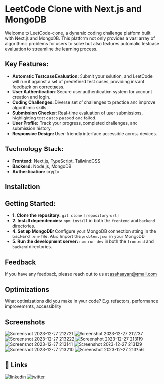
# LeetCode Clone with Next.js and MongoDB

Welcome to LeetCode-clone, a dynamic coding challenge platform built with Next.js and MongoDB. This platform not only provides a vast array of algorithmic problems for users to solve but also features automatic testcase evaluation to streamline the learning process.


## Key Features:


- **Automatic Testcase Evaluation:** Submit your solution, and LeetCode will run it against a set of predefined test cases, providing instant feedback on correctness.
- **User Authentication:** Secure user authentication system for account creation and login.
- **Coding Challenges:** Diverse set of challenges to practice and improve algorithmic skills.
- **Submission Checker:** Real-time evaluation of user submissions, highlighting test cases passed and failed.
- **User Profile:** Track your progress, completed challenges, and submission history.
- **Responsive Design:** User-friendly interface accessible across devices.


## Technology Stack:

- **Frontend:** Next.js, TypeScript, TailwindCSS
- **Backend:** Node.js, MongoDB
- **Authentication:** crypto 


## Installation

## Getting Started:

- **1. Clone the repository:** `git clone [repository-url]`
- **2. Install dependencies:** `npm install` in both the `frontend` and `backend` directories.
- **4. Set up MongoDB:** Configure your MongoDB connection string in the backend `.env` file. Also Import the `problem.json` in your MongoDB
- **5. Run the development server:** `npm run dev` in both the `frontend` and `backend` directories.
    
## Feedback

If you have any feedback, please reach out to us at asahaayan@gmail.com


## Optimizations

What optimizations did you make in your code? E.g. refactors, performance improvements, accessibility


## Screenshots

![Screenshot 2023-12-27 212721](https://github.com/MEARZIM/LeetCode-Clone/assets/89741434/6b2774ae-08cd-4994-90c1-44f8038fcdf6)
![Screenshot 2023-12-27 212737](https://github.com/MEARZIM/LeetCode-Clone/assets/89741434/738c0302-c8da-4676-9d46-d670c832c277)
![Screenshot 2023-12-27 213222](https://github.com/MEARZIM/LeetCode-Clone/assets/89741434/d001d4e3-457d-4706-8751-f577ae737582)
![Screenshot 2023-12-27 213119](https://github.com/MEARZIM/LeetCode-Clone/assets/89741434/6d84f212-4ac7-4ef6-b779-8e315b5d344c)
![Screenshot 2023-12-27 213141](https://github.com/MEARZIM/LeetCode-Clone/assets/89741434/4b3fd3dc-e699-4715-963d-3e0405b1c7e2)
![Screenshot 2023-12-27 213129](https://github.com/MEARZIM/LeetCode-Clone/assets/89741434/dd233ad8-3630-4861-8a12-94c53e42f485)
![Screenshot 2023-12-27 213210](https://github.com/MEARZIM/LeetCode-Clone/assets/89741434/193ae268-956a-41c4-9d1b-91be3ace83e6)
![Screenshot 2023-12-27 213256](https://github.com/MEARZIM/LeetCode-Clone/assets/89741434/267f0ad0-cd9a-40e2-88ce-4dd623a5eb2b)



## 🔗 Links
[![linkedin](https://img.shields.io/badge/linkedin-0A66C2?style=for-the-badge&logo=linkedin&logoColor=white)](https://www.linkedin.com/)
[![twitter](https://img.shields.io/badge/twitter-1DA1F2?style=for-the-badge&logo=twitter&logoColor=white)](https://twitter.com/)


